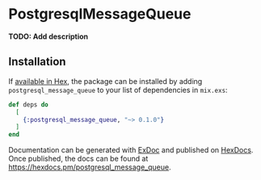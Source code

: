 # PostgresqlMessageQueue

**TODO: Add description**

## Installation

If [available in Hex](https://hex.pm/docs/publish), the package can be installed
by adding `postgresql_message_queue` to your list of dependencies in `mix.exs`:

```elixir
def deps do
  [
    {:postgresql_message_queue, "~> 0.1.0"}
  ]
end
```

Documentation can be generated with [ExDoc](https://github.com/elixir-lang/ex_doc)
and published on [HexDocs](https://hexdocs.pm). Once published, the docs can
be found at <https://hexdocs.pm/postgresql_message_queue>.

